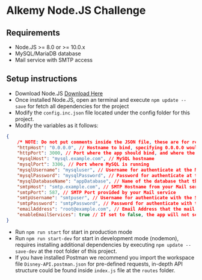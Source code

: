 # Alkemy Node.JS Challenge
## Requirements
- Node.JS >= 8.0 or >= 10.0.x
- MySQL/MariaDB database
- Mail service with SMTP access

## Setup instructions
- Download Node.JS [Download Here](https://nodejs.org/en/download/ "Node.JS Download")
- Once installed Node.JS, open an terminal and execute `npm update --save` for fetch all dependencies for the project
- Modify the `config.inc.json` file located under the config folder for this project.
- Modify the variables as it follows:
```json
{
    /* NOTE: Do not put comments inside the JSON file, these are for reference only. */
    "httpHost": "0.0.0.0", // Hostname to bind, specifying 0.0.0.0 would bind to all IPv4 interfaces
    "httpPort": 3000, // Port where the app should bind, and where the app should be accesible
    "mysqlHost": "mysql.example.com", // MySQL hostname
    "mysqlPort": 3306, // Port where MySQL is running
    "mysqlUsername": "mysqluser", // Username for authenticate at the MySQL server
    "mysqlPassword": "mysqlPassword", // Password for authenticate at the MySQL server
    "mysqlDatabaseName": "appDatabase", // Name of the database that the app is going to use
    "smtpHost": "smtp.example.com", // SMTP Hostname from your Mail service
    "smtpPort": 587, // SMTP Port provided by your Mail service
    "smtpUsername": "smtpuser", // Username for authenticate with the SMTP server
    "smtpPassword": "smtpPassword", // Password for authenticate with the SMTP server
    "emailAddress": "root@example.com", // Email Address that the mail service is going to use while sending emails
    "enableEmailServices": true // If set to false, the app will not send an welcome mail to the newly registered user
}
```
- Run `npm run start` for start in production mode
- Run `npm run start-dev` for start in development mode (nodemon), requires installing additional dependencies by executing `npm update --save-dev` at the root folder of this project.
- If you have installed Postman we recommend you import the workspace file `Disney-API.postman.json` for pre-defined requests, in-depth API structure could be found inside `index.js` file at the `routes` folder.